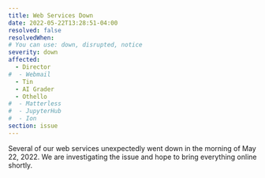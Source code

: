 ```yaml
---
title: Web Services Down
date: 2022-05-22T13:28:51-04:00
resolved: false
resolvedWhen:
# You can use: down, disrupted, notice
severity: down
affected:
  - Director
#  - Webmail
  - Tin
  - AI Grader
  - Othello
#  - Matterless
#  - JupyterHub
#  - Ion
section: issue
---
```

Several of our web services unexpectedly went down in the morning of May 22, 2022. We are investigating the issue and hope to bring everything online shortly.
